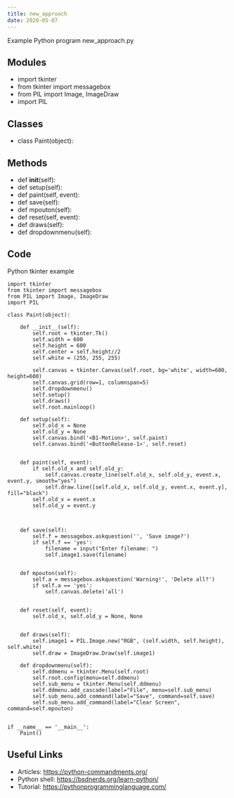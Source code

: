 ```yaml
---
title: new_approach
date: 2020-05-07
---
```

Example Python program new_approach.py

## Modules

* import tkinter
* from tkinter import messagebox
* from PIL import Image, ImageDraw
* import PIL

## Classes

* class Paint(object):

## Methods

* def __init__(self):
* def setup(self):
* def paint(self, event):
* def save(self):
* def mpouton(self):
* def reset(self, event):
* def draws(self):
* def dropdownmenu(self):

## Code

Python tkinter example

    import tkinter
    from tkinter import messagebox
    from PIL import Image, ImageDraw
    import PIL
    
    class Paint(object):
    
        def __init__(self):
            self.root = tkinter.Tk()
            self.width = 600
            self.height = 600
            self.center = self.height//2
            self.white = (255, 255, 255)
    
            self.canvas = tkinter.Canvas(self.root, bg='white', width=600, height=600)
            self.canvas.grid(row=1, columnspan=5)
            self.dropdownmenu()
            self.setup()
            self.draws()
            self.root.mainloop()
    
        def setup(self):
            self.old_x = None
            self.old_y = None
            self.canvas.bind('<B1-Motion>', self.paint)
            self.canvas.bind('<ButtonRelease-1>', self.reset)
    
    
        def paint(self, event):
            if self.old_x and self.old_y:
                self.canvas.create_line(self.old_x, self.old_y, event.x, event.y, smooth="yes")
                self.draw.line([self.old_x, self.old_y, event.x, event.y], fill="black")
            self.old_x = event.x
            self.old_y = event.y
    
    
    
        def save(self):
            self.f = messagebox.askquestion('', 'Save image?')
            if self.f == 'yes':
                filename = input("Enter filename: ")
                self.image1.save(filename)
    
    
        def mpouton(self):
            self.a = messagebox.askquestion('Warning!', 'Delete all?')
            if self.a == 'yes':
                self.canvas.delete('all')
    
    
        def reset(self, event):
            self.old_x, self.old_y = None, None
    
    
        def draws(self):
            self.image1 = PIL.Image.new("RGB", (self.width, self.height), self.white)
            self.draw = ImageDraw.Draw(self.image1)
    
        def dropdownmenu(self):
            self.ddmenu = tkinter.Menu(self.root)
            self.root.config(menu=self.ddmenu)
            self.sub_menu = tkinter.Menu(self.ddmenu)
            self.ddmenu.add_cascade(label="File", menu=self.sub_menu)
            self.sub_menu.add_command(label="Save", command=self.save)
            self.sub_menu.add_command(label="Clear Screen", command=self.mpouton)
    
    
    if __name__ == '__main__':
        Paint()

## Useful Links

- Articles: https://python-commandments.org/
- Python shell: https://bsdnerds.org/learn-python/
- Tutorial: https://pythonprogramminglanguage.com/
